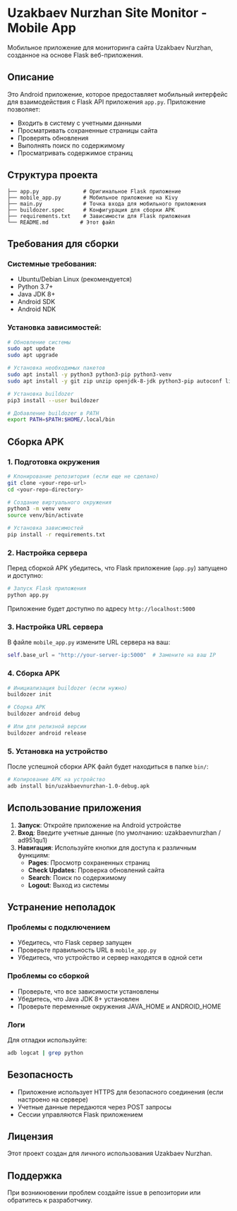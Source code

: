 # Uzakbaev Nurzhan Site Monitor - Mobile App

Мобильное приложение для мониторинга сайта Uzakbaev Nurzhan, созданное на основе Flask веб-приложения.

## Описание

Это Android приложение, которое предоставляет мобильный интерфейс для взаимодействия с Flask API приложения `app.py`. Приложение позволяет:

- Входить в систему с учетными данными
- Просматривать сохраненные страницы сайта
- Проверять обновления
- Выполнять поиск по содержимому
- Просматривать содержимое страниц

## Структура проекта

```
├── app.py              # Оригинальное Flask приложение
├── mobile_app.py       # Мобильное приложение на Kivy
├── main.py             # Точка входа для мобильного приложения
├── buildozer.spec      # Конфигурация для сборки APK
├── requirements.txt    # Зависимости для Flask приложения
└── README.md          # Этот файл
```

## Требования для сборки

### Системные требования:
- Ubuntu/Debian Linux (рекомендуется)
- Python 3.7+
- Java JDK 8+
- Android SDK
- Android NDK

### Установка зависимостей:

```bash
# Обновление системы
sudo apt update
sudo apt upgrade

# Установка необходимых пакетов
sudo apt install -y python3 python3-pip python3-venv
sudo apt install -y git zip unzip openjdk-8-jdk python3-pip autoconf libtool pkg-config zlib1g-dev libncurses5-dev libncursesw5-dev libtinfo5 cmake libffi-dev libssl-dev

# Установка buildozer
pip3 install --user buildozer

# Добавление buildozer в PATH
export PATH=$PATH:$HOME/.local/bin
```

## Сборка APK

### 1. Подготовка окружения

```bash
# Клонирование репозитория (если еще не сделано)
git clone <your-repo-url>
cd <your-repo-directory>

# Создание виртуального окружения
python3 -m venv venv
source venv/bin/activate

# Установка зависимостей
pip install -r requirements.txt
```

### 2. Настройка сервера

Перед сборкой APK убедитесь, что Flask приложение (`app.py`) запущено и доступно:

```bash
# Запуск Flask приложения
python app.py
```

Приложение будет доступно по адресу `http://localhost:5000`

### 3. Настройка URL сервера

В файле `mobile_app.py` измените URL сервера на ваш:

```python
self.base_url = "http://your-server-ip:5000"  # Замените на ваш IP
```

### 4. Сборка APK

```bash
# Инициализация buildozer (если нужно)
buildozer init

# Сборка APK
buildozer android debug

# Или для релизной версии
buildozer android release
```

### 5. Установка на устройство

После успешной сборки APK файл будет находиться в папке `bin/`:

```bash
# Копирование APK на устройство
adb install bin/uzakbaevnurzhan-1.0-debug.apk
```

## Использование приложения

1. **Запуск**: Откройте приложение на Android устройстве
2. **Вход**: Введите учетные данные (по умолчанию: uzakbaevnurzhan / ad951qu1)
3. **Навигация**: Используйте кнопки для доступа к различным функциям:
   - **Pages**: Просмотр сохраненных страниц
   - **Check Updates**: Проверка обновлений сайта
   - **Search**: Поиск по содержимому
   - **Logout**: Выход из системы

## Устранение неполадок

### Проблемы с подключением
- Убедитесь, что Flask сервер запущен
- Проверьте правильность URL в `mobile_app.py`
- Убедитесь, что устройство и сервер находятся в одной сети

### Проблемы со сборкой
- Проверьте, что все зависимости установлены
- Убедитесь, что Java JDK 8+ установлен
- Проверьте переменные окружения JAVA_HOME и ANDROID_HOME

### Логи
Для отладки используйте:
```bash
adb logcat | grep python
```

## Безопасность

- Приложение использует HTTPS для безопасного соединения (если настроено на сервере)
- Учетные данные передаются через POST запросы
- Сессии управляются Flask приложением

## Лицензия

Этот проект создан для личного использования Uzakbaev Nurzhan.

## Поддержка

При возникновении проблем создайте issue в репозитории или обратитесь к разработчику.
